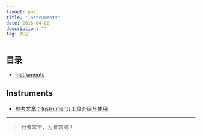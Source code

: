 ```yaml
---
layout: post
title: "Instruments"
date: 2015-04-02
description: ""
tag: 其它
---
```





## 目录
- [Instruments](#content1)   



<!-- ************************************************ -->
## <a id="content1"></a>Instruments

- [参考文章：Instruments工具介绍与使用](https://www.jianshu.com/p/1dde55c20303)



----------
>  行者常至，为者常成！


